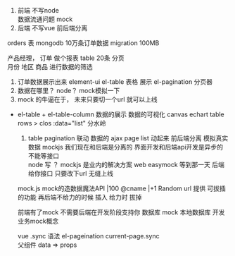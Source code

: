 1. 前端 不写node  
  数据流通问题 
  mock 
2. 后端 不写vue 
前后端分离


orders 表 mongodb  10万条订单数据 
migration 100MB

产品经理， 订单 做个报表 
table  20条 分页  
月份 地区 商品 进行数据的筛选 

1. 订单数据展示出来  element-ui
el-table 表格 展示
el-pagination 分页器
2. 数据在哪里？ node？ mock模拟一下
3. mock 的牛逼在于， 未来只要切一个url 就可以上线


- el-table + el-table-column
  数据的展示  数据的可视化  canvas echart
  table  rows > clos
  :data="list" 
  分水岭
  1. table pagination 联动
  数据的 ajax page   list 动起来
  前后端分离
  模拟真实数据   mockjs
  我们现在和后端是分离的   界面开发和后端api开发是异步的
  不能等接口  
  node 写 ？
  mockjs 是业内的解决方案    web easymock
  等到那一天  后端给你接口 只要改下url  无缝上线

  mock.js 
  mock的造数据魔法API  |100
  @cname |+1 Random
  url 提供 
  可拔插的功能  再后端不给力的时候 插入 给力时 拔掉


  前端有了mock   不需要后端在开发阶段支持你
  数据库  mock 本地数据库
  开发业务mock概念
  
  
  vue  .sync 语法
    el-pageination   current-page.sync  
    父组件 data =>  props 